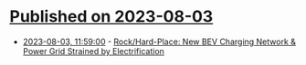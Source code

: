 # [Published on 2023-08-03](index.md)

* [2023-08-03, 11:59:00](https://soylentnews.org/article.pl?sid=23/08/02/0330224&from=rss) - [Rock/Hard-Place: New BEV Charging Network & Power Grid Strained by Electrification](https://soylentnews.org/article.pl?sid=23/08/02/0330224&from=rss)
